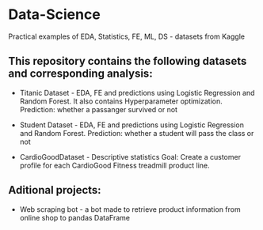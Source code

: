 # Data-Science
Practical examples of EDA, Statistics, FE, ML, DS - datasets from Kaggle

## This repository contains the following datasets and corresponding analysis:

- Titanic Dataset - EDA, FE and predictions using Logistic Regression and Random Forest. It also contains Hyperparameter optimization.
    Prediction: whether a passanger survived or not

- Student Dataset - EDA, FE and predictions using Logistic Regression and Random Forest. 
    Prediction: whether a student will pass the class or not
    
- CardioGoodDataset - Descriptive statistics
    Goal: Create a customer profile for each CardioGood Fitness treadmill product line.

## Aditional projects:

- Web scraping bot - a bot made to retrieve product information from online shop to pandas DataFrame
